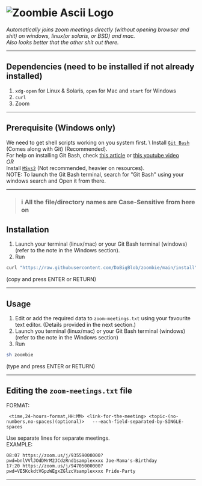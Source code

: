 # ![Zoombie Ascii Logo](https://media.discordapp.net/attachments/840857306040500225/883298728155443230/carbon.png?width=844&height=490)

_Automatically joins zoom meetings directly (without opening browser and shit) on windows, linux(or solaris, or BSD) and mac._  
_Also looks better that the other shit out there._

---

## Dependencies (need to be installed if not already installed)

1. `xdg-open` for Linux & Solaris, `open` for Mac and `start` for Windows
2. `curl`
3. Zoom

---

## Prerequisite (Windows only)
We need to get shell scripts working on you system first. \ 
Install [`Git Bash`](https://git-scm.com/downloads) (Comes along with Git) (Recommended). \
For help on installing Git Bash, check [this article](https://www.makeuseof.com/install-git-git-bash-windows/) or [this youtube video](https://www.youtube.com/watch?v=BMW7LiF_Oc4)\
_OR_\
Install [`MSys2`](https://msys2.org) (Not recommended, heavier on resources). \
NOTE: To launch the Git Bash terminal, search for "Git Bash" using your windows search and Open it from there.

---

> ### **ℹ All the file/directory names are Case-Sensitive from here on**
## Installation
1. Launch your terminal (linux/mac) or your Git Bash terminal (windows) (refer to the note in the Windows section).
2. Run
```sh
curl "https://raw.githubusercontent.com/DaBigBlob/zoombie/main/install" -s | sh
```
(copy and press ENTER or RETURN)

---

## Usage
1. Edit or add the required data to `zoom-meetings.txt` using your favourite text editor. (Details provided in the next section.)
2. Launch you terminal (linux/mac) or your Git Bash terminal (windows) (refer to the note in the Windows section)
3. Run
```sh
sh zoombie
```
(type and press ENTER or RETURN)

---

## Editing the `zoom-meetings.txt` file
FORMAT:
```
 <time,24-hours-format,HH:MM> <link-for-the-meeting> <topic-(no-numbers,no-spaces)(optional)>   ---each-field-separated-by-SINGLE-spaces
```
Use separate lines for separate meetings. \
EXAMPLE:
```
08:07 https://zoom.us/j/93559000000?pwd=bnlVVlJOdDMrM2JCdzRnd1samplexxxx Joe-Mama's-Birthday
17:20 https://zoom.us/j/94705000000?pwd=VE5KckdtVGpzWEgxZGlzcVsamplexxxx Pride-Party
```
---
